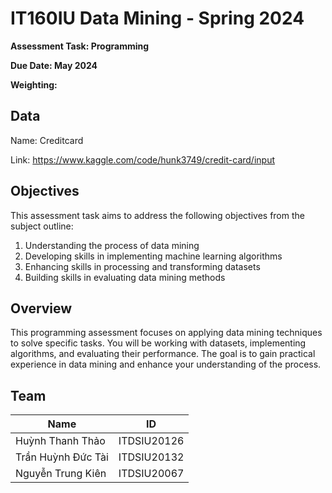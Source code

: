 # IT160IU Data Mining - Spring 2024
**Assessment Task: Programming**
  
**Due Date: May 2024**

**Weighting:**
## Data
Name: Creditcard

Link: https://www.kaggle.com/code/hunk3749/credit-card/input
## Objectives
This assessment task aims to address the following objectives from the subject outline:

1. Understanding the process of data mining
2. Developing skills in implementing machine learning algorithms
3. Enhancing skills in processing and transforming datasets
4. Building skills in evaluating data mining methods
## Overview
This programming assessment focuses on applying data mining techniques to solve specific tasks. You will be working with datasets, implementing algorithms, and evaluating their performance. The goal is to gain practical experience in data mining and enhance your understanding of the process.
## Team 

| Name  | ID |
| ------------- | ------------- |
| Huỳnh Thanh Thảo  | ITDSIU20126  |
| Trần Huỳnh Đức Tài  | ITDSIU20132  |
| Nguyễn Trung Kiên	 | ITDSIU20067  |
